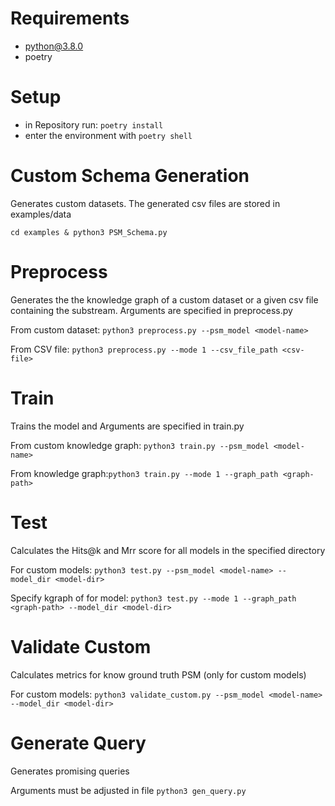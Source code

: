 # Requirements
- python@3.8.0
- poetry


# Setup
- in Repository run: ```poetry install```
- enter the environment with ```poetry shell```

# Custom Schema Generation
Generates custom datasets. The generated csv files are stored in examples/data

```cd examples & python3 PSM_Schema.py```

# Preprocess
Generates the the knowledge graph of a custom dataset or a given csv file containing the substream. Arguments are specified in preprocess.py

From custom dataset: ```python3 preprocess.py --psm_model <model-name>```

From CSV file: ```python3 preprocess.py --mode 1 --csv_file_path <csv-file>```


# Train
Trains the model and 
Arguments are specified in train.py

From custom knowledge graph: ```python3 train.py --psm_model <model-name>```

From knowledge graph:```python3 train.py --mode 1 --graph_path <graph-path>```


# Test
Calculates the Hits@k and Mrr score for all models in the specified directory

For custom models: ```python3 test.py --psm_model <model-name> --model_dir <model-dir>```

Specify kgraph of for model: ```python3 test.py --mode 1 --graph_path <graph-path> --model_dir <model-dir>```


# Validate Custom
Calculates metrics for know ground truth PSM (only for custom models)

For custom models: ```python3 validate_custom.py --psm_model <model-name> --model_dir <model-dir>```

# Generate Query
Generates promising queries

Arguments must be adjusted in file
```python3 gen_query.py```